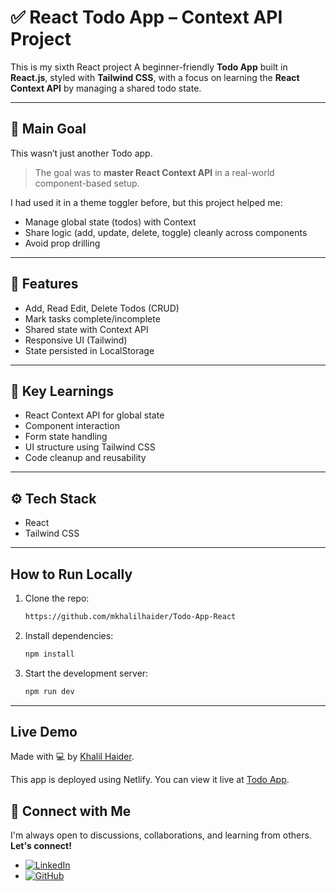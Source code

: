 # ✅ React Todo App – Context API Project

This is my sixth React project A beginner-friendly **Todo App** built in **React.js**, styled with **Tailwind CSS**, with a focus on learning the **React Context API** by managing a shared todo state.


---

## 🧠 Main Goal

This wasn’t just another Todo app.

> The goal was to **master React Context API** in a real-world component-based setup.

I had used it in a theme toggler before, but this project helped me:
- Manage global state (todos) with Context
- Share logic (add, update, delete, toggle) cleanly across components
- Avoid prop drilling
---

## 🚀 Features

- Add, Read Edit, Delete Todos (CRUD)
- Mark tasks complete/incomplete
- Shared state with Context API
- Responsive UI (Tailwind)
- State persisted in LocalStorage

---

## 🧠 Key Learnings

- React Context API for global state
- Component interaction
- Form state handling
- UI structure using Tailwind CSS
- Code cleanup and reusability

---
## ⚙️ Tech Stack

- React
- Tailwind CSS
___

## How to Run Locally
1. Clone the repo:
    ```bash
    https://github.com/mkhalilhaider/Todo-App-React
    ```
2. Install dependencies:
    ```bash
    npm install
    ```
3. Start the development server:
    ```bash
    npm run dev
    ```

---

## Live Demo
Made with 💻 by [Khalil Haider](https://www.github.com/mkhalilhaider).

This app is deployed using Netlify. You can view it live at [Todo App](https://proj-todo-react.netlify.app/).

## 🤝 Connect with Me

I'm always open to discussions, collaborations, and learning from others. **Let's connect!**

- [![LinkedIn](https://img.shields.io/badge/-LinkedIn-0A66C2?style=flat&logo=linkedin&logoColor=white)](https://www.linkedin.com/in/mkhalilhaider/)
- [![GitHub](https://img.shields.io/badge/-GitHub-181717?style=flat&logo=github&logoColor=white)](https://github.com/mkhalilhaider)

